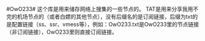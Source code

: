 #OwO233#
这个库是用来储存网络上搜集的一些节点的。
TAT是用来分享我用不完的机场节点的（或者白嫖的其他节点），没有后缀名的是订阅链接，后缀为txt的是配置链接（ss、ssr、vmess等），例如：OwO233.txt是OwO233里的节点链接（非订阅链接），OwO233里则直接订阅链接。
